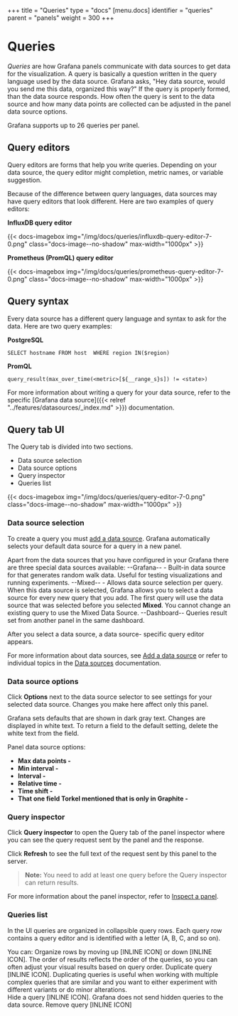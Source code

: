 +++
title = "Queries"
type = "docs"
[menu.docs]
identifier = "queries"
parent = "panels"
weight = 300
+++

# Queries

_Queries_ are how Grafana panels communicate with data sources to get data for the visualization. A query is basically a question written in the query language used by the data source. Grafana asks, "Hey data source, would you send me this data, organized this way?" If the query is properly formed, than the data source responds. How often the query is sent to the data source and how many data points are collected can be adjusted in the panel data source options.

Grafana supports up to 26 queries per panel.

## Query editors

Query editors are forms that help you write queries. Depending on your data source, the query editor might completion, metric names, or variable suggestion.

Because of the difference between query languages, data sources may have query editors that look different. Here are two examples of query editors:

**InfluxDB query editor**

{{< docs-imagebox img="/img/docs/queries/influxdb-query-editor-7-0.png" class="docs-image--no-shadow" max-width="1000px" >}}

**Prometheus (PromQL) query editor**

{{< docs-imagebox img="/img/docs/queries/prometheus-query-editor-7-0.png" class="docs-image--no-shadow" max-width="1000px" >}}

## Query syntax

Every data source has a different query language and syntax to ask for the data. Here are two query examples:

**PostgreSQL**

```
SELECT hostname FROM host  WHERE region IN($region)
```

**PromQL**

```
query_result(max_over_time(<metric>[${__range_s}s]) != <state>)
```

For more information about writing a query for your data source, refer to the specific [Grafana data source]({{< relref "../features/datasources/_index.md" >}}) documentation.

## Query tab UI

The Query tab is divided into two sections.
* Data source selection 
* Data source options
* Query inspector
* Queries list

{{< docs-imagebox img="/img/docs/queries/query-editor-7-0.png" class="docs-image--no-shadow" max-width="1000px" >}}

### Data source selection

To create a query you must [add a data source](LINK). Grafana automatically selects your default data source for a query in a new panel.

Apart from the data sources that you have configured in your Grafana there are three special data sources available:
--Grafana-- - Built-in data source for that generates random walk data. Useful for testing visualizations and running experiments.
--Mixed-- - Allows data source selection per query. When this data source is selected, Grafana allows you to select a data source for every new query that you add.
The first query will use the data source that was selected before you selected **Mixed**.
You cannot change an existing query to use the Mixed Data Source.
--Dashboard-- Queries result set from another panel in the same dashboard.

After you select a data source, a data source- specific query editor appears. 

For more information about data sources, see [Add a data source](LINK) or refer to individual topics in the [Data sources](LINK) documentation.

### Data source options

Click **Options** next to the data source selector to see settings for your selected data source. Changes you make here affect only this panel. 

Grafana sets defaults that are shown in dark gray text. Changes are displayed in white text. To return a field to the default setting, delete the white text from the field.

Panel data source options:

* **Max data points -**
* **Min interval -** 
* **Interval -** 
* **Relative time -**
* **Time shift -**
* **That one field Torkel mentioned that is only in Graphite -**

### Query inspector
Click **Query inspector** to open the Query tab of the panel inspector where you can see the query request sent by the panel and the response. 

Click **Refresh** to see the full text of the request sent by this panel to the server.

> **Note:** You need to add at least one query before the Query inspector can return results.

For more information about the panel inspector, refer to [Inspect a panel](LINK).


### Queries list
In the UI queries are organized in collapsible query rows. Each query row contains a query editor and is identified with a letter (A, B, C, and so on). 

You can:
Organize rows by moving up [INLINE ICON] or down [INLINE ICON]. 
The order of results reflects the order of the queries, so you can often adjust your visual results based on query order.
Duplicate query [INLINE ICON]. 
Duplicating queries is useful when working with multiple complex queries that are similar and you want to either experiment with different variants or do minor alterations.  
Hide a query [INLINE ICON]. 
Grafana does not send hidden queries to the data source.
Remove query [INLINE ICON]


